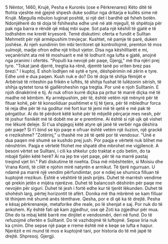 5 Nëntor, 1460, Krujë, Pesha e Kurorës (ose e Përkrenares)
Këto ditë të ftohta vjeshte më gjejnë shpesh duke soditur nga dritarja e kullës sime në Krujë. Mjegulla mbulon luginat poshtë, si një det i bardhë që fsheh botën. Ndonjëherë do të doja të fshihesha edhe unë në atë mjegull, të shpëtoja për pak nga barra e rëndë që mbaj mbi supe.
Sot pata një këshill të gjatë e të lodhshëm me krerët kryesorë. Temë diskutimi: oferta e fundit e Sulltan Mehmetit për një armëpushim trevjeçar. Kushtet, në pamje të parë, duken joshëse. Ai njeh sundimin tim mbi territoret që kontrollojmë, premton të mos sulmojë, madje ofron edhe një tribut vjetor. Disa nga këshilltarët e mi, veçanërisht ata më të moshuarit e më të lodhurit nga lufta e gjatë, anojnë nga pranimi i ofertës. "Populli ka nevojë për paqe, Gjergj," më tha njëri prej tyre. "Tokat janë djerrë, tregtia ka rënë, djemtë tanë po vriten brez pas brezi."
I kuptoj. E shoh lodhjen në sytë e tyre, dëshpërimin në zërin e tyre. Edhe unë e dua paqen. Kush nuk e do? Do të doja të shihja fëmijët e Arbërisë të rriteshin pa frikën e luftës, të shihja fushat të lulëzonin sërish, të shihja qytetet tona të gjallëroheshin nga tregtia.
Por unë e njoh Sulltanin. E njoh dinakërinë e tij. Ai nuk ofron kurrë diçka pa pritur të marrë diçka më të madhe në këmbim. Ky armëpushim, për të, është vetëm një mënyrë për të fituar kohë, për të konsoliduar pushtimet e tij të tjera, për të mbledhur forca të reja dhe për të na goditur më fort kur të jemi më të qetë e më pak të përgatitur. Ai do të përdorë këtë kohë për të mbjellë përçarje mes nesh, për të joshur fisnikët më të dobët me ar e premtime. Ai është si një ujk që vishet me lëkurë deleje.
Si t'ua shpjegoj këtë atyre që janë të verbër nga dëshira për paqe? Si t'i bind se kjo paqe e ofruar është vetëm një iluzion, një grackë e rrezikshme?
"Zotërinj," u thashë me zë të qetë por të vendosur. "Unë e dua paqen më shumë se kushdo prej jush. Por paqja e vërtetë nuk blihet me nënshtrim. Paqja e vërtetë fitohet me shpatë dhe mbrohet me vigjilencë. A besoni vërtet se Sulltani, i cili ka shkelur çdo traktat e çdo betim, do ta mbajë fjalën këtë herë? Ai na jep tre vjet paqe, për të na marrë pastaj treqind vjet liri."
Pati diskutime të nxehta. Disa më mbështetën, si Moisiu dhe Vrana Konti, të cilët e njohin mirë natyrën e armikut. Të tjerë ngurruan. U ndamë pa marrë një vendim përfundimtar, por e ndiej se shumica filluan të kuptojnë rrezikun.
Është e vështirë të jesh prijës. Duhet të marrësh vendime që prekin jetën e mijëra njerëzve. Duhet të balancosh dëshirën për paqe me nevojën për siguri. Duhet të jesh i fortë edhe kur të tjerët lëkunden. Duhet të shohësh larg, përtej horizontit të afërt.
Donika më tha mbrëmë se kam filluar të thinjem më shumë anës tëmthave. Qesha, por e di që ka të drejtë. Pesha e kësaj përkrenareje, metaforike dhe reale, po lë shenjat e saj. Por nuk do të ankohem. Ky është fati që kam zgjedhur, ose që Zoti ka zgjedhur për mua. Dhe do ta mbaj këtë barrë me dinjitet e vendosmëri, deri në fund.
Do të refuzojmë ofertën e Sulltanit. Do të vazhdojmë të luftojmë. Sepse liria nuk ka çmim. Dhe sepse një paqe e rreme është më e keqe se lufta e hapur. Njerëzit e mi mund të mos e kuptojnë tani, por historia do të më japë të drejtë. Shpresoj.
Gjergji.